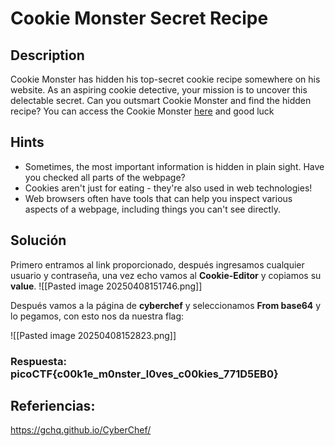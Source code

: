 # Cookie Monster Secret Recipe
## Description

Cookie Monster has hidden his top-secret cookie recipe somewhere on his website. As an aspiring cookie detective, your mission is to uncover this delectable secret. Can you outsmart Cookie Monster and find the hidden recipe? You can access the Cookie Monster [here](http://verbal-sleep.picoctf.net:64848/) and good luck

## Hints

* Sometimes, the most important information is hidden in plain sight. Have you checked all parts of the webpage?
* Cookies aren't just for eating - they're also used in web technologies!
* Web browsers often have tools that can help you inspect various aspects of a webpage, including things you can't see directly.

## Solución

Primero entramos al link proporcionado, después ingresamos cualquier usuario y contraseña, una vez echo vamos al **Cookie-Editor** y copiamos su **value**.
![[Pasted image 20250408151746.png]]

Después vamos a la página de **cyberchef** y seleccionamos **From base64** y lo pegamos, con esto nos da nuestra flag:

![[Pasted image 20250408152823.png]]

### Respuesta: picoCTF{c00k1e_m0nster_l0ves_c00kies_771D5EB0}

## Referiencias:

https://gchq.github.io/CyberChef/
